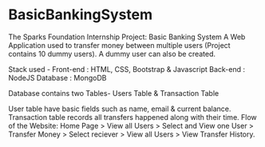# BasicBankingSystem

The Sparks Foundation Internship Project: Basic Banking System A Web Application used to transfer money between multiple users (Project contains 10 dummy users). A dummy user can also be created.

Stack used - Front-end : HTML, CSS, Bootstrap & Javascript Back-end : NodeJS Database : MongoDB

Database contains two Tables- Users Table & Transaction Table

User table have basic fields such as name, email & current balance. Transaction table records all transfers happened along with their time. Flow of the Website: Home Page > View all Users > Select and View one User > Transfer Money > Select reciever > View all Users > View Transfer History.
